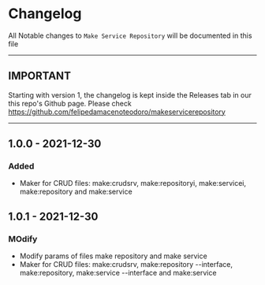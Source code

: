 # Changelog

All Notable changes to `Make Service Repository` will be documented in this file

------------
IMPORTANT
------------

Starting with version 1, the changelog is kept inside the Releases tab in our this repo's Github page. Please check https://github.com/felipedamacenoteodoro/makeservicerepository

------------

## 1.0.0 - 2021-12-30

### Added
- Maker for CRUD files: make:crudsrv, make:repositoryi, make:servicei, make:repository and make:service

## 1.0.1 - 2021-12-30

### MOdify
- Modify params of files make repository and make service
- Maker for CRUD files: make:crudsrv, make:repository --interface, make:repository, make:service --interface and make:service
